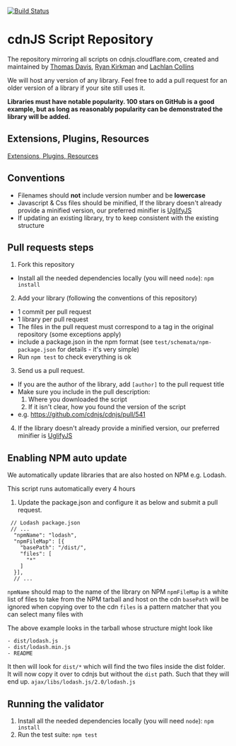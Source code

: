 <a href="http://travis-ci.org/cdnjs/cdnjs"><img src="https://secure.travis-ci.org/cdnjs/cdnjs.png" alt="Build Status" style="max-width:100%;"></a>

# cdnJS Script Repository

The repository mirroring all scripts on cdnjs.cloudflare.com, created and maintained by [Thomas Davis](https://twitter.com/neutralthoughts), [Ryan Kirkman](https://twitter.com/ryan_kirkman) and [Lachlan Collins](http://plus.google.com/116251728973496544370?prsrc=3)

We will host any version of any library. Feel free to add a pull request for an older version of a library if your site still uses it.

__Libraries must have notable popularity. 100 stars on GitHub is a good example, but as long as reasonably popularity can be demonstrated the library will be added.__
## Extensions, Plugins, Resources

[Extensions, Plugins, Resources](https://github.com/cdnjs/cdnjs/wiki/Extensions%2C-Plugins%2C-Resources)

## Conventions

* Filenames should **not** include version number and be **lowercase**
* Javascript & Css files should be minified, If the library doesn't already provide a minified version, our preferred minifier is [UglifyJS](http://marijnhaverbeke.nl/uglifyjs "UglifyJS")
* If updating an existing library, try to keep consistent with the existing structure

## Pull requests steps

1. Fork this repository
  * Install all the needed dependencies locally (you will need `node`): `npm install`
2. Add your library (following the conventions of this repository)
  * 1 commit per pull request
  * 1 library per pull request
  * The files in the pull request must correspond to a tag in the original repository (some exceptions apply)
  * include a package.json in the npm format (see `test/schemata/npm-package.json` for details - it's very simple)
  * Run `npm test` to check everything is ok
3. Send us a pull request.
  * If you are the author of the library, add `[author]` to the pull request title
  * Make sure you include in the pull description:
      1. Where you downloaded the script
      2. If it isn't clear, how you found the version of the script
  * e.g. https://github.com/cdnjs/cdnjs/pull/541
4. If the library doesn't already provide a minified version, our preferred minifier is [UglifyJS](http://marijnhaverbeke.nl/uglifyjs "UglifyJS")

## Enabling NPM auto update

We automatically update libraries that are also hosted on NPM e.g. Lodash.

This script runs automatically every 4 hours

1. Update the package.json and configure it as below and submit a pull request.

```
 // Lodash package.json
 // ...
  "npmName": "lodash",
  "npmFileMap": [{
    "basePath": "/dist/",
    "files": [
      "*"
    ]
  }],
  // ...
```

`npmName` should map to the name of the library on NPM
`npmFileMap` is a white list of files to take from the NPM tarball and host on the cdn
`basePath` will be ignored when copying over to the cdn
`files` is a pattern matcher that you can select many files with

The above example looks in the tarball whose structure might look like

```
- dist/lodash.js
- dist/lodash.min.js
- README
```

It then will look for `dist/*` which will find the two files inside the dist folder. It will now copy it over to cdnjs but without the `dist` path. Such that they will end up. `ajax/libs/lodash.js/2.0/lodash.js`

## Running the validator
1. Install all the needed dependencies locally (you will need `node`): `npm install`
2. Run the test suite: `npm test`
